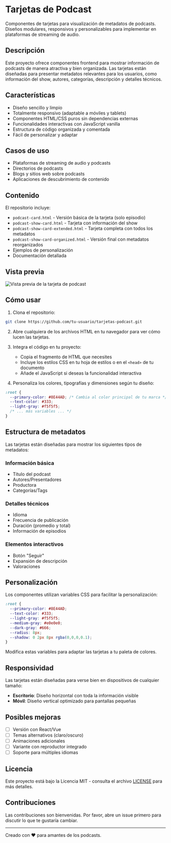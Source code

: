 # Tarjetas de Podcast

Componentes de tarjetas para visualización de metadatos de podcasts. Diseños modulares, responsivos y personalizables para implementar en plataformas de streaming de audio.

## Descripción

Este proyecto ofrece componentes frontend para mostrar información de podcasts de manera atractiva y bien organizada. Las tarjetas están diseñadas para presentar metadatos relevantes para los usuarios, como información del show, autores, categorías, descripción y detalles técnicos.

## Características

- Diseño sencillo y limpio
- Totalmente responsivo (adaptable a móviles y tablets)
- Componentes HTML/CSS puros sin dependencias externas
- Funcionalidades interactivas con JavaScript vanilla
- Estructura de código organizada y comentada
- Fácil de personalizar y adaptar

## Casos de uso

- Plataformas de streaming de audio y podcasts
- Directorios de podcasts
- Blogs y sitios web sobre podcasts
- Aplicaciones de descubrimiento de contenido

## Contenido

El repositorio incluye:

- `podcast-card.html` - Versión básica de la tarjeta (solo episodio)
- `podcast-show-card.html` - Tarjeta con información del show
- `podcast-show-card-extended.html` - Tarjeta completa con todos los metadatos
- `podcast-show-card-organized.html` - Versión final con metadatos reorganizados
- Ejemplos de personalización
- Documentación detallada

## Vista previa

![Vista previa de la tarjeta de podcast](https://placeholder-image.com/tarjeta-podcast-preview.jpg)

## Cómo usar

1. Clona el repositorio:
```bash
git clone https://github.com/tu-usuario/tarjetas-podcast.git
```

2. Abre cualquiera de los archivos HTML en tu navegador para ver cómo lucen las tarjetas.

3. Integra el código en tu proyecto:
   - Copia el fragmento de HTML que necesites
   - Incluye los estilos CSS en tu hoja de estilos o en el `<head>` de tu documento
   - Añade el JavaScript si deseas la funcionalidad interactiva

4. Personaliza los colores, tipografías y dimensiones según tu diseño:
```css
:root {
  --primary-color: #8E44AD; /* Cambia al color principal de tu marca */
  --text-color: #333;
  --light-gray: #f5f5f5;
  /* ... más variables ... */
}
```

## Estructura de metadatos

Las tarjetas están diseñadas para mostrar los siguientes tipos de metadatos:

### Información básica
- Título del podcast
- Autores/Presentadores
- Productora
- Categorías/Tags

### Detalles técnicos
- Idioma
- Frecuencia de publicación
- Duración (promedio y total)
- Información de episodios

### Elementos interactivos
- Botón "Seguir"
- Expansión de descripción
- Valoraciones

## Personalización

Los componentes utilizan variables CSS para facilitar la personalización:

```css
:root {
  --primary-color: #8E44AD;
  --text-color: #333;
  --light-gray: #f5f5f5;
  --medium-gray: #e0e0e0;
  --dark-gray: #666;
  --radius: 8px;
  --shadow: 0 2px 8px rgba(0,0,0,0.1);
}
```

Modifica estas variables para adaptar las tarjetas a tu paleta de colores.

## Responsividad

Las tarjetas están diseñadas para verse bien en dispositivos de cualquier tamaño:
- **Escritorio**: Diseño horizontal con toda la información visible
- **Móvil**: Diseño vertical optimizado para pantallas pequeñas

## Posibles mejoras

- [ ] Versión con React/Vue
- [ ] Temas alternativos (claro/oscuro)
- [ ] Animaciones adicionales
- [ ] Variante con reproductor integrado
- [ ] Soporte para múltiples idiomas

## Licencia

Este proyecto está bajo la Licencia MIT - consulta el archivo [LICENSE](LICENSE) para más detalles.

## Contribuciones

Las contribuciones son bienvenidas. Por favor, abre un issue primero para discutir lo que te gustaría cambiar.

---

Creado con ❤️ para amantes de los podcasts.
